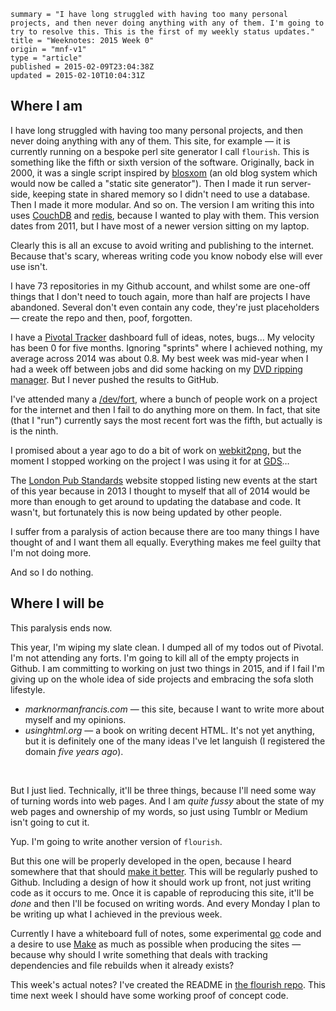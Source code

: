```
summary = "I have long struggled with having too many personal projects, and then never doing anything with any of them. I'm going to try to resolve this. This is the first of my weekly status updates."
title = "Weeknotes: 2015 Week 0"
origin = "mnf-v1"
type = "article"
published = 2015-02-09T23:04:38Z
updated = 2015-02-10T10:04:31Z
```

## Where I am

I have long struggled with having too many personal projects, and then never doing anything with any of them. This site, for example — it is currently running on a bespoke perl site generator I call `flourish`. This is something like the fifth or sixth version of the software. Originally, back in 2000, it was a single script inspired by [blosxom] (an old blog system which would now be called a "static site generator"). Then I made it run server-side, keeping state in shared memory so I didn't need to use a database. Then I made it more modular. And so on. The version I am writing this into uses [CouchDB] and [redis], because I wanted to play with them. This version dates from 2011, but I have most of a newer version sitting on my laptop.

Clearly this is all an excuse to avoid writing and publishing to the internet. Because that's scary, whereas writing code you know nobody else will ever use isn't.

I have 73 repositories in my Github account, and whilst some are one-off things that I don't need to touch again, more than half are projects I have abandoned. Several don't even contain any code, they're just placeholders — create the repo and then, poof, forgotten.

I have a [Pivotal Tracker] dashboard full of ideas, notes, bugs… My velocity has been 0 for five months. Ignoring "sprints" where I achieved nothing, my average across 2014 was about 0.8. My best week was mid-year when I had a week off between jobs and did some hacking on my [DVD ripping manager]. But I never pushed the results to GitHub.

I've attended many a [/dev/fort], where a bunch of people work on a project for the internet and then I fail to do anything more on them. In fact, that site (that I "run") currently says the most recent fort was the fifth, but actually is is the ninth.

I promised about a year ago to do a bit of work on [webkit2png], but the moment I stopped working on the project I was using it for at [GDS]…

The [London Pub Standards] website stopped listing new events at the start of this year because in 2013 I thought to myself that all of 2014 would be more than enough to get around to updating the database and code. It wasn't, but fortunately this is now being updated by other people.

I suffer from a paralysis of action because there are too many things I have thought of and I want them all equally. Everything makes me feel guilty that I'm not doing more.

And so I do nothing. 

## Where I will be

This paralysis ends now.

This year, I'm wiping my slate clean. I dumped all of my todos out of Pivotal. I'm not attending any forts. I'm going to kill all of the empty projects in Github. I am committing to working on just two things in 2015, and if I fail I'm giving up on the whole idea of side projects and embracing the sofa sloth lifestyle.

* *marknormanfrancis.com* — this site, because I want to write more about myself and my opinions.
* *usinghtml.org* — a book on writing decent HTML. It's not yet anything, but it is definitely one of the many ideas I've let languish (I registered the domain *five years ago*).

<br>

But I just lied. Technically, it'll be three things, because I'll need some way of turning words into web pages. And I am *quite fussy* about the state of my web pages and ownership of my words, so just using Tumblr or Medium isn't going to cut it.

Yup. I'm going to write another version of `flourish`.

But this one will be properly developed in the open, because I heard somewhere that that should [make it better]. This will be regularly pushed to Github. Including a design of how it should work up front, not just writing code as it occurs to me. Once it is capable of reproducing this site, it'll be *done* and then I'll be focused on writing words. And every Monday I plan to be writing up what I achieved in the previous week. 

Currently I have a whiteboard full of notes, some experimental [go] code and a desire to use [Make] as much as possible when producing the sites — because why should I write something that deals with tracking dependencies and file rebuilds when it already exists?

This week's actual notes? I've created the README in [the flourish repo]. This time next week I should have some working proof of concept code.


[blosxom]:http://en.wikipedia.org/wiki/Blosxom
[CouchDB]:http://couchdb.apache.org
[redis]:http://redis.io
[Pivotal Tracker]:http://www.pivotaltracker.com
[DVD ripping manager]:https://github.com/norm/p5-Media
[/dev/fort]:http://devfort.com
[webkit2png]:https://github.com/paulhammond/webkit2png/
[London Pub Standards]:http://london.pubstandards.com
[GDS]:https://gds.blog.gov.uk
[make it better]:https://www.gov.uk/design-principles#tenth
[go]:http://golang.org
[Make]:http://en.wikipedia.org/wiki/Make_(software)
[the flourish repo]:https://github.com/norm/flourish/